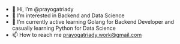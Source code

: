 - 👋 Hi, I’m @prayogatriady
- 👀 I’m interested in Backend and Data Science
- 🌱 I’m currently active learning Golang for Backend Developer and casually learning Python for Data Science
- 📫 How to reach me prayogatriady.work@gmail.com

<!---
prayogatriady/prayogatriady is a ✨ special ✨ repository because its `README.md` (this file) appears on your GitHub profile.
You can click the Preview link to take a look at your changes.
--->
